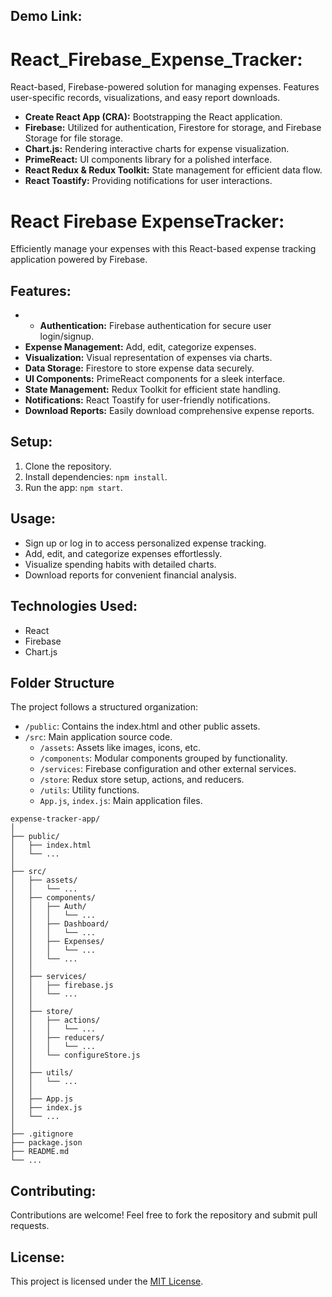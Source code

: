 
## Demo Link: 

# React_Firebase_Expense_Tracker:
React-based, Firebase-powered solution for managing expenses. Features user-specific records, visualizations, and easy report downloads.
- **Create React App (CRA):** Bootstrapping the React application.
- **Firebase:** Utilized for authentication, Firestore for storage, and Firebase Storage for file storage.
- **Chart.js:** Rendering interactive charts for expense visualization.
- **PrimeReact:** UI components library for a polished interface.
- **React Redux & Redux Toolkit:** State management for efficient data flow.
- **React Toastify:** Providing notifications for user interactions.


# React Firebase ExpenseTracker:
Efficiently manage your expenses with this React-based expense tracking application powered by Firebase. 

## Features:

- - **Authentication:** Firebase authentication for secure user login/signup.
- **Expense Management:** Add, edit, categorize expenses.
- **Visualization:** Visual representation of expenses via charts.
- **Data Storage:** Firestore to store expense data securely.
- **UI Components:** PrimeReact components for a sleek interface.
- **State Management:** Redux Toolkit for efficient state handling.
- **Notifications:** React Toastify for user-friendly notifications.
- **Download Reports:** Easily download comprehensive expense reports.

## Setup:
1. Clone the repository.
2. Install dependencies: `npm install`.
3. Run the app: `npm start`.

## Usage:
- Sign up or log in to access personalized expense tracking.
- Add, edit, and categorize expenses effortlessly.
- Visualize spending habits with detailed charts.
- Download reports for convenient financial analysis.

## Technologies Used:
- React
- Firebase
- Chart.js

## Folder Structure
The project follows a structured organization:

- `/public`: Contains the index.html and other public assets.
- `/src`: Main application source code.
  - `/assets`: Assets like images, icons, etc.
  - `/components`: Modular components grouped by functionality.
  - `/services`: Firebase configuration and other external services.
  - `/store`: Redux store setup, actions, and reducers.
  - `/utils`: Utility functions.
  - `App.js`, `index.js`: Main application files.

```plaintext
expense-tracker-app/
│
├── public/
│   ├── index.html
│   └── ...
│
├── src/
│   ├── assets/
│   │   └── ...
│   ├── components/
│   │   ├── Auth/
│   │   │   └── ...
│   │   ├── Dashboard/
│   │   │   └── ...
│   │   ├── Expenses/
│   │   │   └── ...
│   │   └── ...
│   │
│   ├── services/
│   │   ├── firebase.js
│   │   └── ...
│   │
│   ├── store/
│   │   ├── actions/
│   │   │   └── ...
│   │   ├── reducers/
│   │   │   └── ...
│   │   └── configureStore.js
│   │
│   ├── utils/
│   │   └── ...
│   │
│   ├── App.js
│   ├── index.js
│   └── ...
│
├── .gitignore
├── package.json
├── README.md
└── ...
```

## Contributing:
Contributions are welcome! Feel free to fork the repository and submit pull requests.

## License:
This project is licensed under the [MIT License](link-to-license).

